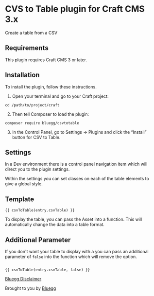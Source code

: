 # CVS to Table plugin for Craft CMS 3.x

Create a table from a CSV

## Requirements

This plugin requires Craft CMS 3 or later.

## Installation

To install the plugin, follow these instructions.

1. Open your terminal and go to your Craft project:

```
cd /path/to/project/craft
```

2. Then tell Composer to load the plugin:

```
composer require bluegg/csvtotable
```

3. In the Control Panel, go to Settings → Plugins and click the “Install” button for CSV to Table.

## Settings

In a Dev environment there is a control panel navigation item which will direct you to the plugin settings.

Within the settings you can set classes on each of the table elements to give a global style.

## Template

```
{{ csvToTable(entry.csvTable) }}
```

To display the table, you can pass the Asset into a function. This will automatically change the data into a table format.

## Additional Parameter

If you don't want your table to display with a <thead> you can pass an additional parameter of `false` into the function which will remove the <thead> option.

```

{{ csvToTable(entry.csvTable, false) }}

```

[Bluegg Disclaimer](https://github.com/Bluegg/bluegg-open-source-disclaimer)

Brought to you by [Bluegg](https://bluegg.co.uk)
